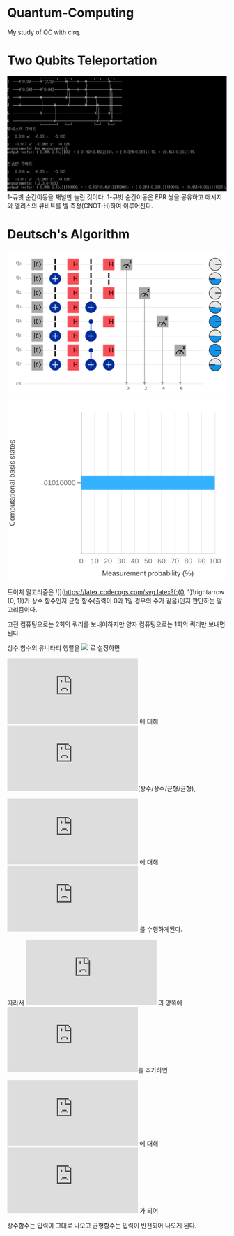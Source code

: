 # Quantum-Computing
My study of QC with cirq.

# Two Qubits Teleportation
![2-큐빗 순간이동 실행결과](https://github.com/erados/Quantum-Computing/blob/main/two_qubits_teleportation.png)
1-큐빗 순간이동을 채널만 늘린 것이다. 1-큐빗 순간이동은 EPR 쌍을 공유하고 메시지와 엘리스의 큐비트를 벨 측정(CNOT-H)하여 이루어진다.

# Deutsch's Algorithm
![도이치 알고리즘 회로](https://github.com/erados/Quantum-Computing/blob/main/Deutsch%20algorithm%20circuit.svg)
![도이치 알고리즘 결과 분포](https://github.com/erados/Quantum-Computing/blob/main/Deutsch%20algorithm%20distribution.svg)

도이치 알고리즘은 ![](https://latex.codecogs.com/svg.latex?f:{0, 1}\rightarrow {0, 1})가 상수 함수인지 균형 함수(출력이 0과 1일 경우의 수가 같음)인지 판단하는 알고리즘이다.

고전 컴퓨팅으로는 2회의 쿼리를 보내야하지만 양자 컴퓨팅으로는 1회의 쿼리만 보내면 된다.

상수 함수의 유니타리 행렬을 ![](https://latex.codecogs.com/svg.latex?U_f%20|x>|->%20=%20(-1)^{f(X)}|x>|->) 로 설정하면

![](https://latex.codecogs.com/svg.latex?Q_1) 에 대해 ![](https://latex.codecogs.com/svg.latex?I,%20-I,%20Z,%20-Z)(상수/상수/균형/균형),

![](https://latex.codecogs.com/svg.latex?Q_0) 에 대해 ![](https://latex.codecogs.com/svg.latex?I,%20X,%20CNOT(Q_1,%20Q_0),%20CNOT(Q_1,%20Q_0)&X) 를 수행하게된다.

따라서 ![](https://latex.codecogs.com/svg.latex?Q_1) 의 양쪽에 ![](https://latex.codecogs.com/svg.latex?H)를 추가하면 

![](https://latex.codecogs.com/svg.latex?Q_1) 에 대해 ![](https://latex.codecogs.com/svg.latex?I,%20-I,%20X,%20-X) 가 되어 

상수함수는 입력이 그대로 나오고 균형함수는 입력이 반전되어 나오게 된다.
